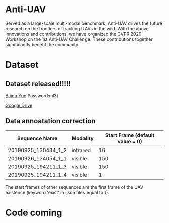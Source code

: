 # Anti-UAV
Served as a large-scale multi-modal benchmark, Anti-UAV drives the future research on the frontiers of tracking UAVs in the wild. With the above innovations and contributions, we have organized the CVPR 2020 Workshop on the 1st Anti-UAV Challenge. These contributions together significantly benefit the community.

# Dataset
## Dataset released!!!!!
[Baidu Yun](https://pan.baidu.com/s/1BhQUyxiG1ZAqlWUtr_2_-g)  Password:ml3t

[Google Drive](https://drive.google.com/file/d/1NPYaop35ocVTYWHOYQQHn8YHsM9jmLGr/view?usp=sharing)

## Data annoatation correction
| Sequence Name | Modality | Start Frame (default value = 0) |
|  ----  | ----  | ----  |
| 20190925_130434_1_2 | infrared | 16 |
| 20190926_134054_1_1  | visible | 150 |
| 20190925_194211_1_3 | visible | 150 |
| 20190925_194211_1_4| visible | 1 |

The start frames of other sequences are the first frame of the UAV existence (keyword 'exist' in .json files equal to 1).

# Code coming
